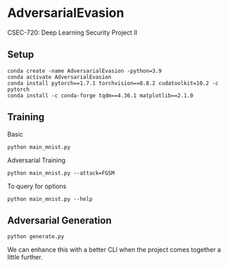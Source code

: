 # AdversarialEvasion
CSEC-720: Deep Learning Security Project II

## Setup

```
conda create -name AdversarialEvasion -python=3.9
conda activate AdversarialEvasion
conda install pytorch==1.7.1 torchvision==0.8.2 cudatoolkit=10.2 -c pytorch
conda install -c conda-forge tqdm==4.36.1 matplotlib==2.1.0
```

## Training

Basic
```
python main_mnist.py
```

Adversarial Training
```
python main_mnist.py --attack=FGSM
```

To query for options
```
python main_mnist.py --help
```

## Adversarial Generation

```
python generate.py
```

We can enhance this with a better CLI when the project comes together a little further.
